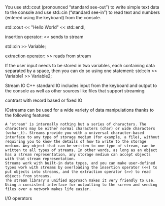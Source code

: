 

You use std::cout (pronounced “standard see-out”) to write simple text data to the
console and use std::cin (“standard see-in”) to read text and numbers (entered using the
keyboard) from the console.

std::cout << "Hello World" << std::endl;

insertion operator: << sends to stream

std::cin >> Variable;

extraction operator: >> reads from stream

If the user input
needs to be stored in two variables, each containing data separated by a space, then you
can do so using one statement:
std::cin >> Variable1 >> Variable2;


Stream IO
C++ standard IO includes input from the keyboard and output to the console as well as other sources like files that support streaming

contrast with record based  or fixed IO

IOstreams can be used for a wide variety of data manipulations thanks to the following features:

    A 'stream' is internally nothing but a series of characters. The characters may be either normal characters (char) or wide characters (wchar_t). Streams provide you with a universal character-based interface to any type of storage medium (for example, a file), without requiring you to know the details of how to write to the storage medium. Any object that can be written to one type of stream, can be written to all types of streams. In other words, as long as an object has a stream representation, any storage medium can accept objects with that stream representation.
    Streams work with built-in data types, and you can make user-defined types work with streams by overloading the insertion operator (<<) to put objects into streams, and the extraction operator (>>) to read objects from streams.
    The stream library's unified approach makes it very friendly to use. Using a consistent interface for outputting to the screen and sending files over a network makes life easier.



I/O operators
